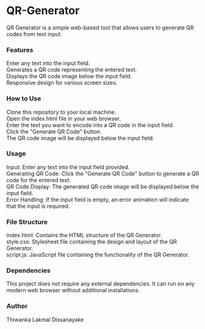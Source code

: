 # QR-Generator
QR Generator is a simple web-based tool that allows users to generate QR codes from text input.

### Features
Enter any text into the input field.<br>
Generates a QR code representing the entered text.<br>
Displays the QR code image below the input field.<br>
Responsive design for various screen sizes.<br>

### How to Use
Clone this repository to your local machine.<br>
Open the index.html file in your web browser.<br>
Enter the text you want to encode into a QR code in the input field.<br>
Click the "Generate QR Code" button.<br>
The QR code image will be displayed below the input field.<br>

### Usage
Input: Enter any text into the input field provided.<br>
Generating QR Code: Click the "Generate QR Code" button to generate a QR code for the entered text.<br>
QR Code Display: The generated QR code image will be displayed below the input field.<br>
Error Handling: If the input field is empty, an error animation will indicate that the input is required.<br>

### File Structure
index.html: Contains the HTML structure of the QR Generator.<br>
style.css: Stylesheet file containing the design and layout of the QR Generator.<br>
script.js: JavaScript file containing the functionality of the QR Generator.<br>

### Dependencies
This project does not require any external dependencies. It can run on any modern web browser without additional installations.

### Author
Thiwanka Lakmal Dissanayake
